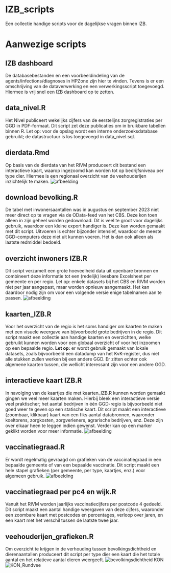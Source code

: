 # IZB_scripts
Een collectie handige scripts voor de dagelijkse vragen binnen IZB.

# Aanwezige scripts

## IZB dashboard
De databasebestanden en een voorbeeldindeling van de agents/infections/diagnoses in HPZone zijn hier te vinden. Tevens is er een omschrijving van de dataverwerking en een verwerkingsscript toegevoegd. Hiermee is vrij snel een IZB dashboard op te zetten.

## data_nivel.R
Het Nivel publiceert wekelijks cijfers van de eerstelijns zorgregistraties per GGD in PDF-formaat. Dit script zet deze publicaties om in bruikbare tabellen binnen R. Let op: voor de opslag wordt een interne onderzoeksdatabase gebruikt; de datastructuur is los toegevoegd in data_nivel.sql.

## dierdata.Rmd
Op basis van de dierdata van het RIVM produceert dit bestand een interactieve kaart, waarop ingezoomd kan worden tot op bedrijfsniveau per type dier. Hiermee is een regionaal overzicht van de veehouderijen inzichtelijk te maken.
![afbeelding](https://github.com/user-attachments/assets/74a15bde-7ab2-4cbe-b5ce-2eea4c1de6fe)


## download bevolking.R
De tabel met inwonersaantallen was in augustus en september 2023 niet meer direct op te vragen via de OData-feed van het CBS. Deze kon toen alleen in zijn geheel worden gedownload. Dit is veel te groot voor dagelijks gebruik, waardoor een kleine export handiger is. Deze kan worden gemaakt met dit script. Uitvoeren is echter bijzonder intensief, waardoor de meeste GGD-computers deze niet uit kunnen voeren. Het is dan ook alleen als laatste redmiddel bedoeld.

## overzicht inwoners IZB.R
Dit script verzamelt een grote hoeveelheid data uit openbare bronnen en combineert deze informatie tot een (redelijk) leesbare Excelsheet per gemeente en per regio. Let op: enkele datasets bij het CBS en RIVM worden niet per jaar aangepast, maar worden opnieuw aangemaakt. Het kan daardoor nodig zijn om voor een volgende versie enige tabelnamen aan te passen.
![afbeelding](https://github.com/ggdatascience/IZB_scripts/assets/125073330/18965456-02f4-4cfb-998a-bf0fc2635623)

## kaarten_IZB.R
Voor het overzicht van de regio is het soms handiger om kaarten te maken met een visuele weergave van bijvoorbeeld grote bedrijven in de regio. Dit script maakt een collectie aan handige kaarten en overzichten, welke gebruikt kunnen worden voor een globaal overzicht of voor het inzoomen op een bepaalde regio. **Let op:** er wordt gebruik gemaakt van lokale datasets, zoals bijvoorbeeld een datadump van het KvK-register, dus niet alle stukken zullen werken bij een andere GGD. Er zitten echter ook algemene kaarten tussen, die wellicht interessant zijn voor een andere GGD.

## interactieve kaart IZB.R
In navolging van de kaartjes die met kaarten_IZB.R kunnen worden gemaakt gingen we veel meer kaarten maken. Hierbij bleek een interactieve versie veel praktischer; het aantal bedrijven in één GGD-regio is bijvoorbeeld niet goed weer te geven op een statische kaart. Dit script maakt een interactieve (zoombaar, klikbaar) kaart van een fiks aantal databronnen, waaronder koeltorens, zorgkosten, zorgverleners, agrarische bedrijven, enz. Deze zijn over elkaar heen te leggen indien gewenst. Verder kan op een marker geklikt worden voor meer informatie.
![afbeelding](https://github.com/ggdatascience/IZB_scripts/assets/125073330/08f73eaa-48db-4ace-abc3-f7c884635d0b)

## vaccinatiegraad.R
Er wordt regelmatig gevraagd om grafieken van de vaccinatiegraad in een bepaalde gemeente of van een bepaalde vaccinatie. Dit script maakt een hele stapel grafieken (per gemeente, per type, kaartjes, enz.) voor algemeen gebruik.
![afbeelding](https://github.com/ggdatascience/IZB_scripts/assets/125073330/08c6eba7-f6da-4ee4-b321-35a1efc1eb1c)

## vaccinatiegraad per pc4 en wijk.R
Vanuit het RIVM worden jaarlijks vaccinatiecijfers per postcode 4 gedeeld. Dit script maakt een aantal handige weergaven van deze cijfers, waaronder een zoombare kaart met postcodes en percentages, verloop over jaren, en een kaart met het verschil tussen de laatste twee jaar.

## veehouderijen_grafieken.R
Om overzicht te krijgen in de verhouding tussen bevolkingsdichtheid en dierenaantallen produceert dit script per type dier een kaart die het totale aantal en het relatieve aantal dieren weergeeft.
![bevolkingsdichtheid KON](https://github.com/user-attachments/assets/cf1c911d-8151-4d97-851c-5dfd59323f6c) ![KON_Rundvee](https://github.com/user-attachments/assets/3d299d6e-e437-445f-b9c2-2485c9b7e0a6)


